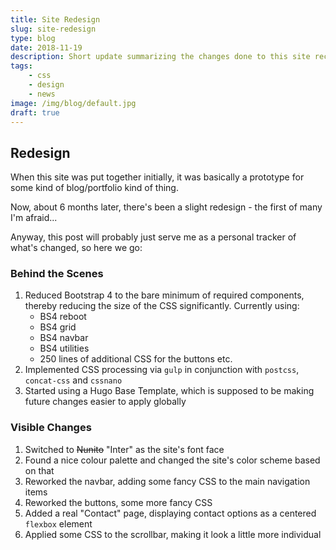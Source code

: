 ```yaml
---
title: Site Redesign
slug: site-redesign
type: blog
date: 2018-11-19
description: Short update summarizing the changes done to this site recently.
tags:
    - css
    - design
    - news
image: /img/blog/default.jpg
draft: true
---
```


## Redesign

When this site was put together initially, it was basically a prototype for some kind of blog/portfolio kind of thing.

Now, about 6 months later, there's been a slight redesign - the first of many I'm afraid...

Anyway, this post will probably just serve me as a personal tracker of what's changed, so here we go:

### Behind the Scenes

1. Reduced Bootstrap 4 to the bare minimum of required components, thereby reducing the size of the CSS significantly. Currently using:
    - BS4 reboot
    - BS4 grid
    - BS4 navbar
    - BS4 utilities
    - 250 lines of additional CSS for the buttons etc.
2. Implemented CSS processing via `gulp` in conjunction with `postcss`, `concat-css` and `cssnano`
3. Started using a Hugo Base Template, which is supposed to be making future changes easier to apply globally

### Visible Changes

1. Switched to <s>Nunito</s> "Inter" as the site's font face
2. Found a nice colour palette and changed the site's color scheme based on that
3. Reworked the navbar, adding some fancy CSS to the main navigation items
4. Reworked the buttons, some more fancy CSS
5. Added a real "Contact" page, displaying contact options as a centered `flexbox` element
6. Applied some CSS to the scrollbar, making it look a little more individual